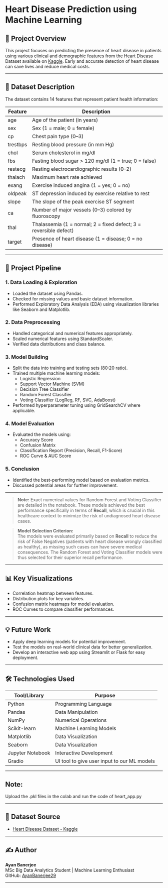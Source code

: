 # Heart Disease Prediction using Machine Learning

## 📌 Project Overview

This project focuses on predicting the presence of heart disease in patients using various clinical and demographic features from the Heart Disease Dataset available on [Kaggle](https://www.kaggle.com/datasets/johnsmith88/heart-disease-dataset). Early and accurate detection of heart disease can save lives and reduce medical costs.

---

## 📂 Dataset Description

The dataset contains 14 features that represent patient health information:

| Feature    | Description |
|-----------|-------------|
| age       | Age of the patient (in years) |
| sex       | Sex (1 = male; 0 = female) |
| cp        | Chest pain type (0–3) |
| trestbps  | Resting blood pressure (in mm Hg) |
| chol      | Serum cholesterol in mg/dl |
| fbs       | Fasting blood sugar > 120 mg/dl (1 = true; 0 = false) |
| restecg   | Resting electrocardiographic results (0–2) |
| thalach   | Maximum heart rate achieved |
| exang     | Exercise induced angina (1 = yes; 0 = no) |
| oldpeak   | ST depression induced by exercise relative to rest |
| slope     | The slope of the peak exercise ST segment |
| ca        | Number of major vessels (0–3) colored by fluoroscopy |
| thal      | Thalassemia (1 = normal; 2 = fixed defect; 3 = reversible defect) |
| target    | Presence of heart disease (1 = disease; 0 = no disease) |

---

## 🚀 Project Pipeline

### 1. Data Loading & Exploration
- Loaded the dataset using Pandas.
- Checked for missing values and basic dataset information.
- Performed Exploratory Data Analysis (EDA) using visualization libraries like Seaborn and Matplotlib.

### 2. Data Preprocessing
- Handled categorical and numerical features appropriately.
- Scaled numerical features using StandardScaler.
- Verified data distributions and class balance.

### 3. Model Building
- Split the data into training and testing sets (80:20 ratio).
- Trained multiple machine learning models:
  - Logistic Regression
  - Support Vector Machine (SVM)
  - Decision Tree Classifier
  - Random Forest Classifier
  - Voting Classifier (LogReg, RF, SVC, AdaBoost)
- Performed hyperparameter tuning using GridSearchCV where applicable.

### 4. Model Evaluation
- Evaluated the models using:
  - Accuracy Score
  - Confusion Matrix
  - Classification Report (Precision, Recall, F1-Score)
  - ROC Curve & AUC Score

### 5. Conclusion
- Identified the best-performing model based on evaluation metrics.
- Discussed potential areas for further improvement.

---



> **Note:** Exact numerical values for Random Forest and Voting Classifier are detailed in the notebook. These models achieved the best performance specifically in terms of **Recall**, which is crucial in this healthcare context to minimize the risk of undiagnosed heart disease cases.

> **Model Selection Criterion:**  
> The models were evaluated primarily based on **Recall** to reduce the risk of False Negatives (patients with heart disease wrongly classified as healthy), as missing such cases can have severe medical consequences. The Random Forest and Voting Classifier models were thus selected for their superior recall performance.
---

## 📊 Key Visualizations

- Correlation heatmap between features.
- Distribution plots for key variables.
- Confusion matrix heatmaps for model evaluation.
- ROC Curves to compare classifier performances.

---

## 💡 Future Work

- Apply deep learning models for potential improvement.
- Test the models on real-world clinical data for better generalization.
- Develop an interactive web app using Streamlit or Flask for easy deployment.

---

## 🛠️ Technologies Used

| Tool/Library    | Purpose                     |
|----------------|-----------------------------|
| Python      | Programming Language         |
| Pandas         | Data Manipulation            |
| NumPy          | Numerical Operations         |
| Scikit-learn   | Machine Learning Models      |
| Matplotlib     | Data Visualization           |
| Seaborn        | Data Visualization           |
| Jupyter Notebook | Interactive Development   |
|Gradio          |  UI tool to give user input to our ML models|

---


## Note: 

Upload the .pkl files in the colab and run the code of heart_app.py 


---

## 🔗 Dataset Source

- [Heart Disease Dataset - Kaggle](https://www.kaggle.com/datasets/johnsmith88/heart-disease-dataset)

---

## ✍️ Author

**Ayan Banerjee**  
MSc Big Data Analytics Student | Machine Learning Enthusiast  
GitHub: [AyanBanerjee29](https://github.com/AyanBanerjee29)

---





